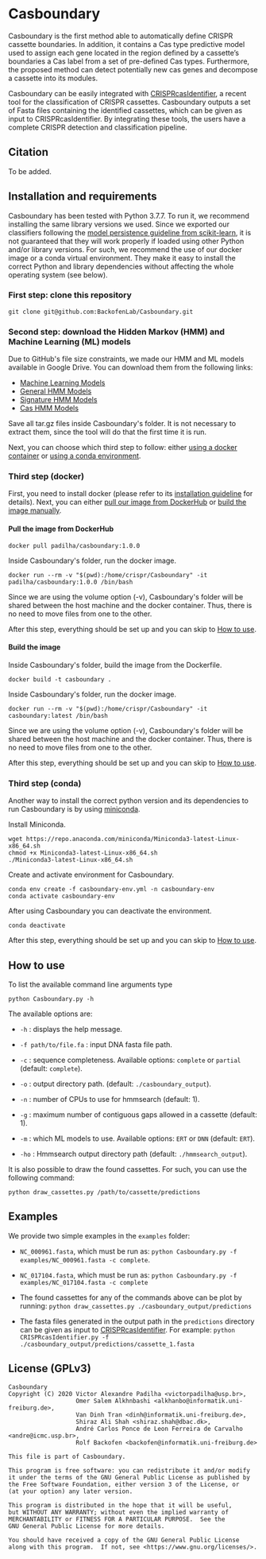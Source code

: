 # Casboundary

Casboundary is the first method able to automatically define CRISPR cassette boundaries. In addition, it contains a Cas type predictive model used to assign each gene located in the region defined by a cassette’s boundaries a Cas label from a set of pre-defined Cas types. Furthermore, the proposed method can detect potentially new cas genes and decompose a cassette into its modules.

Casboundary can be easily integrated with [CRISPRcasIdentifier](https://github.com/BackofenLab/CRISPRcasIdentifier), a recent tool for the classification of CRISPR cassettes. Casboundary outputs a set of Fasta files containing the identified cassettes, which can be given as input to CRISPRcasIdentifier. By integrating these tools, the users have a complete CRISPR detection and classification pipeline.

## Citation

To be added.

## Installation and requirements

Casboundary has been tested with Python 3.7.7. To run it, we recommend installing the same library versions we used. Since we exported our classifiers following the [model persistence guideline from scikit-learn](https://scikit-learn.org/stable/modules/model_persistence.html), it is not guaranteed that they will work properly if loaded using other Python and/or library versions. For such, we recommend the use of our docker image or a conda virtual environment. They make it easy to install the correct Python and library dependencies without affecting the whole operating system (see below).

### First step: clone this repository

```
git clone git@github.com:BackofenLab/Casboundary.git
```

### Second step: download the Hidden Markov (HMM) and Machine Learning (ML) models

Due to GitHub's file size constraints, we made our HMM and ML models available in Google Drive. You can download them from the following links:

* [Machine Learning Models](https://drive.google.com/file/d/1SkyS03hQG0P7bO7KvaQXgQ_J2Vfng85K/view?usp=sharing)
* [General HMM Models](https://drive.google.com/file/d/1yZ3rl0LPIk-LDLKl2KHb3ra5O2h9_jpA/view?usp=sharing)
* [Signature HMM Models](https://drive.google.com/file/d/1itiqV8djmrfwgwsByZLGe9olv7Uri5hV/view?usp=sharing)
* [Cas HMM Models](https://drive.google.com/file/d/1zRJNlgqAC6A8BEDXPNKmtN4AfnVhjJIR/view?usp=sharing)

Save all tar.gz files inside Casboundary's folder. It is not necessary to extract them, since the tool will do that the first time it is run.

Next, you can choose which third step to follow: either [using a docker container](#third-step-docker) or [using a conda environment](#third-step-conda).

### Third step (docker)

First, you need to install docker (please refer to its [installation guideline](https://docs.docker.com/get-docker/) for details). Next, you can either [pull our image from DockerHub](#pull-the-image-from-dockerhub) or [build the image manually](#build-the-image).

#### Pull the image from DockerHub

```
docker pull padilha/casboundary:1.0.0
```

Inside Casboundary's folder, run the docker image.

```
docker run --rm -v "$(pwd):/home/crispr/Casboundary" -it padilha/casboundary:1.0.0 /bin/bash
```

Since we are using the volume option (-v), Casboundary's folder will be shared between the host machine and the docker container. Thus, there is no need to move files from one to the other.

After this step, everything should be set up and you can skip to [How to use](#how-to-use).

#### Build the image

Inside Casboundary's folder, build the image from the Dockerfile.

```
docker build -t casboundary .
```

Inside Casboundary's folder, run the docker image.

```
docker run --rm -v "$(pwd):/home/crispr/Casboundary" -it casboundary:latest /bin/bash
```

Since we are using the volume option (-v), Casboundary's folder will be shared between the host machine and the docker container. Thus, there is no need to move files from one to the other.

After this step, everything should be set up and you can skip to [How to use](#how-to-use).

### Third step (conda)

Another way to install the correct python version and its dependencies to run Casboundary is by using [miniconda](https://docs.conda.io/en/latest/miniconda.html).

Install Miniconda.

```
wget https://repo.anaconda.com/miniconda/Miniconda3-latest-Linux-x86_64.sh
chmod +x Miniconda3-latest-Linux-x86_64.sh
./Miniconda3-latest-Linux-x86_64.sh
```

Create and activate environment for Casboundary.

```
conda env create -f casboundary-env.yml -n casboundary-env
conda activate casboundary-env
```

After using Casboundary you can deactivate the environment.

```
conda deactivate
```

After this step, everything should be set up and you can skip to [How to use](#how-to-use).

## How to use

To list the available command line arguments type

    python Casboundary.py -h

The available options are:

* `-h` : displays the help message.

* `-f path/to/file.fa` : input DNA fasta file path.

* `-c` : sequence completeness. Available options: `complete` or `partial` (default: `complete`).

* `-o` : output directory path. (default: `./casboundary_output`).

* `-n` : number of CPUs to use for hmmsearch (default: 1).

* `-g` : maximum number of contiguous gaps allowed in a cassette (default: 1).

* `-m` : which ML models to use. Available options: `ERT` or `DNN` (default: `ERT`).

* `-ho` : Hmmsearch output directory path (default: `./hmmsearch_output`).

It is also possible to draw the found cassettes. For such, you can use the following command:

    python draw_cassettes.py /path/to/cassette/predictions

## Examples

We provide two simple examples in the `examples` folder:

* `NC_000961.fasta`, which must be run as: `python Casboundary.py -f examples/NC_000961.fasta -c complete`.

* `NC_017104.fasta`, which must be run as: `python Casboundary.py -f examples/NC_017104.fasta -c complete`

* The found cassettes for any of the commands above can be plot by running: `python draw_cassettes.py ./casboundary_output/predictions`

* The fasta files generated in the output path in the `predictions` directory can be given as input to [CRISPRcasIdentifier](https://github.com/BackofenLab/CRISPRcasIdentifier). For example:
`python CRISPRcasIdentifier.py -f ./casboundary_output/predictions/cassette_1.fasta`

## License (GPLv3)

    Casboundary
    Copyright (C) 2020 Victor Alexandre Padilha <victorpadilha@usp.br>,
                       Omer Salem Alkhnbashi <alkhanbo@informatik.uni-freiburg.de>,
                       Van Dinh Tran <dinh@informatik.uni-freiburg.de>,
                       Shiraz Ali Shah <shiraz.shah@dbac.dk>,
                       André Carlos Ponce de Leon Ferreira de Carvalho <andre@icmc.usp.br>,
                       Rolf Backofen <backofen@informatik.uni-freiburg.de>
    
    This file is part of Casboundary.
    
    This program is free software: you can redistribute it and/or modify
    it under the terms of the GNU General Public License as published by
    the Free Software Foundation, either version 3 of the License, or
    (at your option) any later version.
    
    This program is distributed in the hope that it will be useful,
    but WITHOUT ANY WARRANTY; without even the implied warranty of
    MERCHANTABILITY or FITNESS FOR A PARTICULAR PURPOSE.  See the
    GNU General Public License for more details.
    
    You should have received a copy of the GNU General Public License
    along with this program.  If not, see <https://www.gnu.org/licenses/>.
